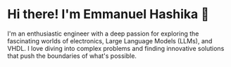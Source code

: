# Hi there! I'm Emmanuel Hashika 👋

I'm an enthusiastic engineer with a deep passion for exploring the fascinating worlds of electronics, Large Language Models (LLMs), and VHDL. I love diving into complex problems and finding innovative solutions that push the boundaries of what's possible.
